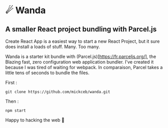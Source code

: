 # ☄ Wanda 
## A smaller React project bundling with Parcel.js

Create React App is a easiest way to start a new React Project, but it sure does install a loads of stuff. Many. Too many.

Wanda is a starter kit bundle with (Parcel.js)[https://fr.parceljs.org/], the Blazing fast, zero configuration web application bundler. I've created it because I was tired of waiting for webpack. In comparaison, Parcel takes a little tens of seconds to bundle the files.

First :
```
git clone https://github.com/mickceb/wanda.git
```
Then :
```
npm start
```
Happy to hacking the web 🤩